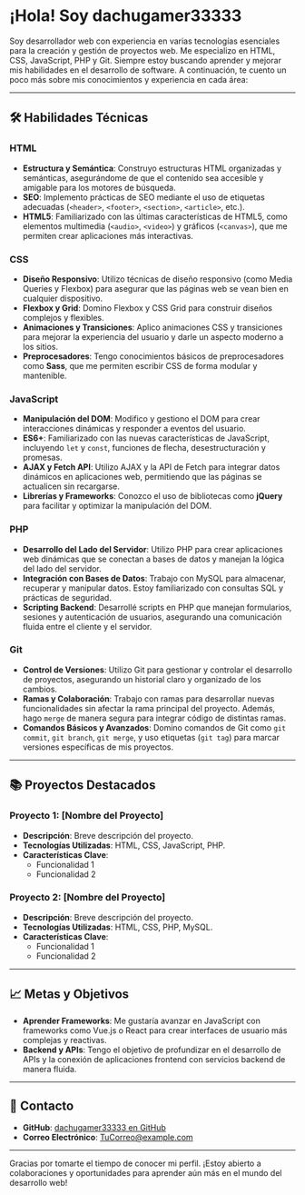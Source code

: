 # ¡Hola! Soy **dachugamer33333**

Soy desarrollador web con experiencia en varias tecnologías esenciales para la creación y gestión de proyectos web. Me especializo en HTML, CSS, JavaScript, PHP y Git. Siempre estoy buscando aprender y mejorar mis habilidades en el desarrollo de software. A continuación, te cuento un poco más sobre mis conocimientos y experiencia en cada área:

---

## 🛠️ **Habilidades Técnicas**

### HTML
- **Estructura y Semántica**: Construyo estructuras HTML organizadas y semánticas, asegurándome de que el contenido sea accesible y amigable para los motores de búsqueda.
- **SEO**: Implemento prácticas de SEO mediante el uso de etiquetas adecuadas (`<header>`, `<footer>`, `<section>`, `<article>`, etc.).
- **HTML5**: Familiarizado con las últimas características de HTML5, como elementos multimedia (`<audio>`, `<video>`) y gráficos (`<canvas>`), que me permiten crear aplicaciones más interactivas.

### CSS
- **Diseño Responsivo**: Utilizo técnicas de diseño responsivo (como Media Queries y Flexbox) para asegurar que las páginas web se vean bien en cualquier dispositivo.
- **Flexbox y Grid**: Domino Flexbox y CSS Grid para construir diseños complejos y flexibles.
- **Animaciones y Transiciones**: Aplico animaciones CSS y transiciones para mejorar la experiencia del usuario y darle un aspecto moderno a los sitios.
- **Preprocesadores**: Tengo conocimientos básicos de preprocesadores como **Sass**, que me permiten escribir CSS de forma modular y mantenible.

### JavaScript
- **Manipulación del DOM**: Modifico y gestiono el DOM para crear interacciones dinámicas y responder a eventos del usuario.
- **ES6+**: Familiarizado con las nuevas características de JavaScript, incluyendo `let` y `const`, funciones de flecha, desestructuración y promesas.
- **AJAX y Fetch API**: Utilizo AJAX y la API de Fetch para integrar datos dinámicos en aplicaciones web, permitiendo que las páginas se actualicen sin recargarse.
- **Librerías y Frameworks**: Conozco el uso de bibliotecas como **jQuery** para facilitar y optimizar la manipulación del DOM.

### PHP
- **Desarrollo del Lado del Servidor**: Utilizo PHP para crear aplicaciones web dinámicas que se conectan a bases de datos y manejan la lógica del lado del servidor.
- **Integración con Bases de Datos**: Trabajo con MySQL para almacenar, recuperar y manipular datos. Estoy familiarizado con consultas SQL y prácticas de seguridad.
- **Scripting Backend**: Desarrollé scripts en PHP que manejan formularios, sesiones y autenticación de usuarios, asegurando una comunicación fluida entre el cliente y el servidor.

### Git
- **Control de Versiones**: Utilizo Git para gestionar y controlar el desarrollo de proyectos, asegurando un historial claro y organizado de los cambios.
- **Ramas y Colaboración**: Trabajo con ramas para desarrollar nuevas funcionalidades sin afectar la rama principal del proyecto. Además, hago `merge` de manera segura para integrar código de distintas ramas.
- **Comandos Básicos y Avanzados**: Domino comandos de Git como `git commit`, `git branch`, `git merge`, y uso etiquetas (`git tag`) para marcar versiones específicas de mis proyectos.

---

## 📚 **Proyectos Destacados**

### Proyecto 1: **[Nombre del Proyecto]**
- **Descripción**: Breve descripción del proyecto.
- **Tecnologías Utilizadas**: HTML, CSS, JavaScript, PHP.
- **Características Clave**: 
  - Funcionalidad 1
  - Funcionalidad 2

### Proyecto 2: **[Nombre del Proyecto]**
- **Descripción**: Breve descripción del proyecto.
- **Tecnologías Utilizadas**: HTML, CSS, PHP, MySQL.
- **Características Clave**: 
  - Funcionalidad 1
  - Funcionalidad 2

---

## 📈 **Metas y Objetivos**

- **Aprender Frameworks**: Me gustaría avanzar en JavaScript con frameworks como Vue.js o React para crear interfaces de usuario más complejas y reactivas.
- **Backend y APIs**: Tengo el objetivo de profundizar en el desarrollo de APIs y la conexión de aplicaciones frontend con servicios backend de manera fluida.

---

## 💬 **Contacto**

- **GitHub**: [dachugamer33333 en GitHub](https://github.com/dachugamer33333)
- **Correo Electrónico**: [TuCorreo@example.com](mailto:TuCorreo@example.com)

---

Gracias por tomarte el tiempo de conocer mi perfil. ¡Estoy abierto a colaboraciones y oportunidades para aprender aún más en el mundo del desarrollo web!
